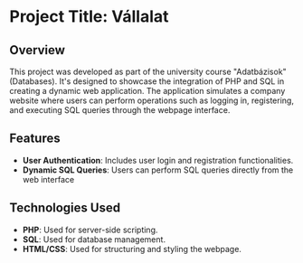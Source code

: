 # Project Title: Vállalat

## Overview
This project was developed as part of the university course "Adatbázisok" (Databases). It's designed to showcase the integration of PHP and SQL in creating a dynamic web application. The application simulates a company website where users can perform operations such as logging in, registering, and executing SQL queries through the webpage interface.

## Features
- **User Authentication**: Includes user login and registration functionalities.
- **Dynamic SQL Queries**: Users can perform SQL queries directly from the web interface

## Technologies Used
- **PHP**: Used for server-side scripting.
- **SQL**: Used for database management.
- **HTML/CSS**: Used for structuring and styling the webpage.
